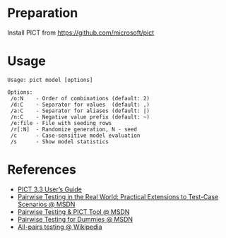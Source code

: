 # Preparation
Install PICT from https://github.com/microsoft/pict

# Usage
```batch
Usage: pict model [options]

Options:
 /o:N    - Order of combinations (default: 2)
 /d:C    - Separator for values  (default: ,)
 /a:C    - Separator for aliases (default: |)
 /n:C    - Negative value prefix (default: ~)
 /e:file - File with seeding rows
 /r[:N]  - Randomize generation, N - seed
 /c      - Case-sensitive model evaluation
 /s      - Show model statistics
```

# References
* [PICT 3.3 User’s Guide](http://htmlpreview.github.io/?https://github.com/tatsuya/all-pairs/blob/master/official-user-guide.html)
* [Pairwise Testing in the Real World: Practical Extensions to Test-Case Scenarios @ MSDN](https://msdn.microsoft.com/en-us/library/cc150619.aspx)
* [Pairwise Testing & PICT Tool @ MSDN](http://blogs.msdn.com/b/nagasatish/archive/2006/11/30/pairwise-testing-pict-tool.aspx)
* [Pairwise Testing for Dummies @ MSDN](http://blogs.msdn.com/b/davfries/archive/2004/06/17/158900.aspx)
* [All-pairs testing @ Wikipedia](https://en.wikipedia.org/wiki/All-pairs_testing)
